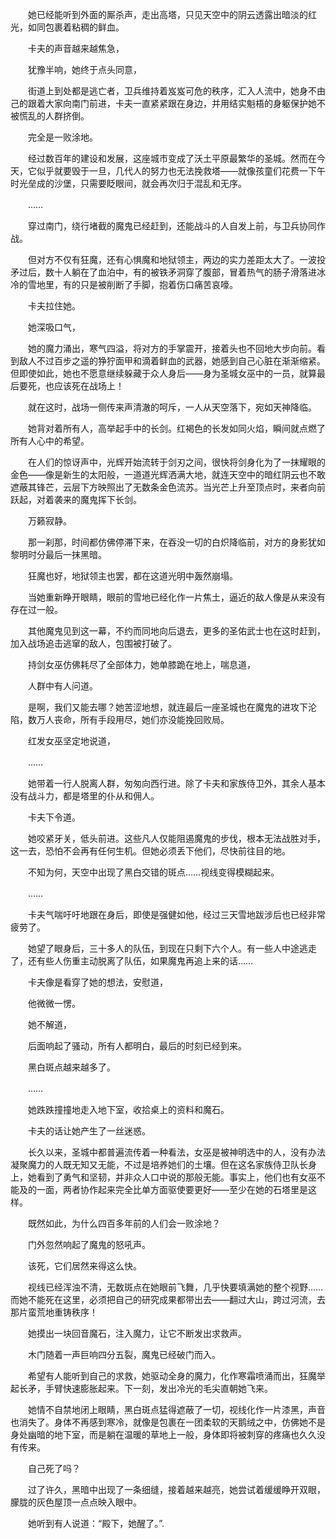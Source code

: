 　　她已经能听到外面的厮杀声，走出高塔，只见天空中的阴云透露出暗淡的红光，如同包裹着粘稠的鲜血。

　　卡夫的声音越来越焦急，

　　犹豫半响，她终于点头同意，

　　街道上到处都是逃亡者，卫兵维持着岌岌可危的秩序，汇入人流中，她身不由己的跟着大家向南门前进，卡夫一直紧紧跟在身边，并用结实魁梧的身躯保护她不被慌乱的人群挤倒。

　　完全是一败涂地。

　　经过数百年的建设和发展，这座城市变成了沃土平原最繁华的圣城。然而在今天，它似乎就要毁于一旦，几代人的努力也无法挽救塔——就像孩童们花费一下午时光垒成的沙堡，只需要眨眼间，就会再次归于混乱和无序。

　　……

　　穿过南门，绕行堵截的魔鬼已经赶到，还能战斗的人自发上前，与卫兵协同作战。

　　但对方不仅有狂魔，还有心惧魔和地狱领主，两边的实力差距太大了。一波投矛过后，数十人躺在了血泊中，有的被铁矛洞穿了腹部，冒着热气的肠子滑落进冰冷的雪地里，有的只是被削断了手脚，抱着伤口痛苦哀嚎。

　　卡夫拉住她。

　　她深吸口气，

　　她的魔力涌出，寒气四溢，将对方的手掌震开，接着头也不回地大步向前。看到敌人不过百步之遥的狰狞面甲和滴着鲜血的武器，她感到自己心脏在渐渐缩紧。但即使如此，她也不愿意继续躲藏于众人身后——身为圣城女巫中的一员，就算最后要死，也应该死在战场上！

　　就在这时，战场一侧传来声清澈的呵斥，一人从天空落下，宛如天神降临。

　　她背对着所有人，高举起手中的长剑。红褐色的长发如同火焰，瞬间就点燃了所有人心中的希望。

　　在人们的惊讶声中，光辉开始流转于剑刃之间，很快将剑身化为了一抹耀眼的金色——像是新生的太阳般，一道道光辉洒满大地，就连天空中的暗红阴云也不敢遮蔽其锋芒，云层下方映照出了无数条金色流苏。当光芒上升至顶点时，来者向前跃起，对着袭来的魔鬼挥下长剑。

　　万籁寂静。

　　那一刹那，时间都仿佛停滞下来，在吞没一切的白炽降临前，对方的身影犹如黎明时分最后一抹黑暗。

　　狂魔也好，地狱领主也罢，都在这道光明中轰然崩塌。

　　当她重新睁开眼睛，眼前的雪地已经化作一片焦土，逼近的敌人像是从来没有存在过一般。

　　其他魔鬼见到这一幕，不约而同地向后退去，更多的圣佑武士也在这时赶到，加入战场追击逃窜的敌人，包围被打破了。

　　持剑女巫仿佛耗尽了全部体力，她单膝跪在地上，喘息道，

　　人群中有人问道。

　　是啊，我们又能去哪？她苦涩地想，就连最后一座圣城也在魔鬼的进攻下沦陷，数万人丧命，所有手段用尽，她们亦没能挽回败局。

　　红发女巫坚定地说道，

　　……

　　她带着一行人脱离人群，匆匆向西行进。除了卡夫和家族侍卫外，其余人基本没有战斗力，都是塔里的仆从和佣人。

　　卡夫下令道。

　　她咬紧牙关，低头前进。这些凡人仅能阻遏魔鬼的步伐，根本无法战胜对手，这一去，恐怕不会再有任何生机。但她必须丢下他们，尽快前往目的地。

　　不知为何，天空中出现了黑白交错的斑点……视线变得模糊起来。

　　……

　　卡夫气喘吁吁地跟在身后，即使是强健如他，经过三天雪地跋涉后也已经非常疲劳了。

　　她望了眼身后，三十多人的队伍，到现在只剩下六个人。有一些人中途逃走了，还有些人伤重主动脱离了队伍，如果魔鬼再追上来的话……

　　卡夫像是看穿了她的想法，安慰道，

　　他微微一愣。

　　她不解道，

　　后面响起了骚动，所有人都明白，最后的时刻已经到来。

　　黑白斑点越来越多了。

　　……

　　她跌跌撞撞地走入地下室，收拾桌上的资料和魔石。

　　卡夫的话让她产生了一丝迷惑。

　　长久以来，圣城中都普遍流传着一种看法，女巫是被神明选中的人，没有办法凝聚魔力的人既无知又无能，不过是培养她们的土壤。但在这名家族侍卫队长身上，她看到了勇气和坚韧，并非众人口中说的那般无能。事实上，他们也有女巫不能及的一面，两者协作起来完全比单方面驱使要更好——至少在她的石塔里是这样。

　　既然如此，为什么四百多年前的人们会一败涂地？

　　门外忽然响起了魔鬼的怒吼声。

　　该死，它们居然来得这么快。

　　视线已经浑浊不清，无数斑点在她眼前飞舞，几乎快要填满她的整个视野……而她不能死在这里，必须把自己的研究成果都带出去——翻过大山，跨过河流，去那片蛮荒地重铸秩序！

　　她摸出一块回音魔石，注入魔力，让它不断发出求救声。

　　木门随着一声巨响四分五裂，魔鬼已经破门而入。

　　希望有人能听到自己的求救，她驱动全身的魔力，化作寒霜喷涌而出，狂魔举起长矛，手臂快速膨胀起来。下一刻，发出冷光的毛尖直朝她飞来。

　　她情不自禁地闭上眼睛，黑白斑点猛得遮蔽了一切，视线化作一片漆黑，声音也消失了。身体不再感到寒冷，就像是包裹在一团柔软的天鹅绒之中，仿佛她不是身处幽暗的地下室，而是躺在温暖的草地上一般，身体即将被刺穿的疼痛也久久没有传来。

　　自己死了吗？

　　过了许久，黑暗中出现了一条细缝，接着越来越亮，她尝试着缓缓睁开双眼，朦胧的灰色屋顶一点点映入眼中。

　　她听到有人说道：“殿下，她醒了。”.
